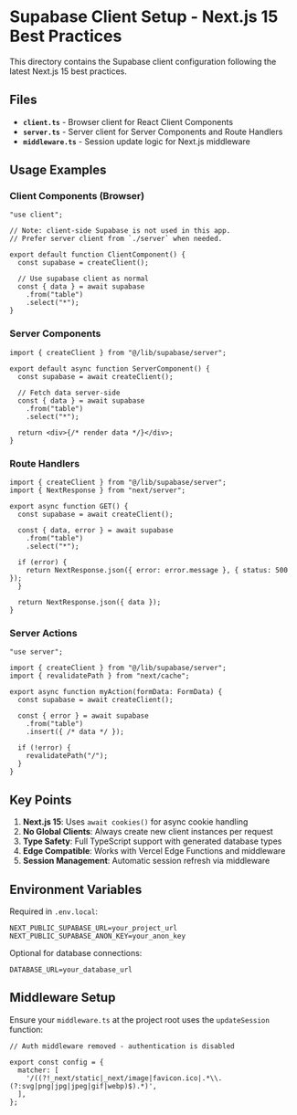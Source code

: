# Supabase Client Setup - Next.js 15 Best Practices

This directory contains the Supabase client configuration following the latest Next.js 15 best practices.

## Files

- **`client.ts`** - Browser client for React Client Components
- **`server.ts`** - Server client for Server Components and Route Handlers
- **`middleware.ts`** - Session update logic for Next.js middleware

## Usage Examples

### Client Components (Browser)

```tsx
"use client";

// Note: client-side Supabase is not used in this app.
// Prefer server client from `./server` when needed.

export default function ClientComponent() {
  const supabase = createClient();

  // Use supabase client as normal
  const { data } = await supabase
    .from("table")
    .select("*");
}
```

### Server Components

```tsx
import { createClient } from "@/lib/supabase/server";

export default async function ServerComponent() {
  const supabase = await createClient();

  // Fetch data server-side
  const { data } = await supabase
    .from("table")
    .select("*");

  return <div>{/* render data */}</div>;
}
```

### Route Handlers

```tsx
import { createClient } from "@/lib/supabase/server";
import { NextResponse } from "next/server";

export async function GET() {
  const supabase = await createClient();

  const { data, error } = await supabase
    .from("table")
    .select("*");

  if (error) {
    return NextResponse.json({ error: error.message }, { status: 500 });
  }

  return NextResponse.json({ data });
}
```

### Server Actions

```tsx
"use server";

import { createClient } from "@/lib/supabase/server";
import { revalidatePath } from "next/cache";

export async function myAction(formData: FormData) {
  const supabase = await createClient();

  const { error } = await supabase
    .from("table")
    .insert({ /* data */ });

  if (!error) {
    revalidatePath("/");
  }
}
```

## Key Points

1. **Next.js 15**: Uses `await cookies()` for async cookie handling
2. **No Global Clients**: Always create new client instances per request
3. **Type Safety**: Full TypeScript support with generated database types
4. **Edge Compatible**: Works with Vercel Edge Functions and middleware
5. **Session Management**: Automatic session refresh via middleware

## Environment Variables

Required in `.env.local`:

```env
NEXT_PUBLIC_SUPABASE_URL=your_project_url
NEXT_PUBLIC_SUPABASE_ANON_KEY=your_anon_key
```

Optional for database connections:

```env
DATABASE_URL=your_database_url
```

## Middleware Setup

Ensure your `middleware.ts` at the project root uses the `updateSession` function:

```tsx
// Auth middleware removed - authentication is disabled

export const config = {
  matcher: [
    '/((?!_next/static|_next/image|favicon.ico|.*\\.(?:svg|png|jpg|jpeg|gif|webp)$).*)',
  ],
};
```
